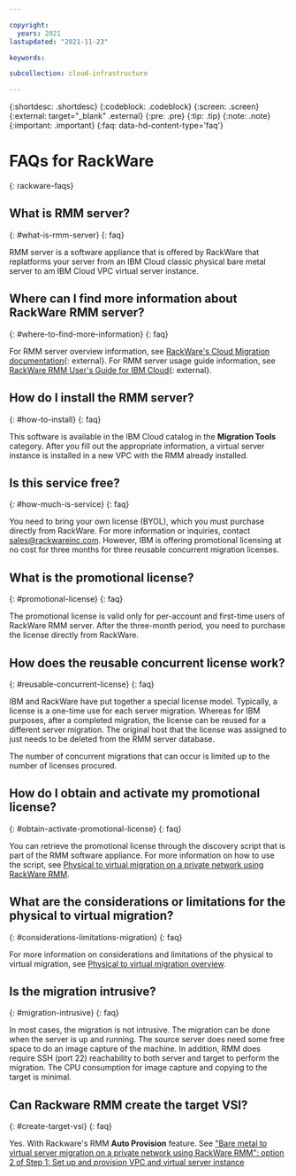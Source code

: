 ```yaml
---

copyright:
  years: 2021
lastupdated: "2021-11-23"

keywords: 

subcollection: cloud-infrastructure

---
```


{:shortdesc: .shortdesc}
{:codeblock: .codeblock}
{:screen: .screen}
{:external: target="_blank" .external}
{:pre: .pre}
{:tip: .tip}
{:note: .note}
{:important: .important}
{:faq: data-hd-content-type='faq'}

# FAQs for RackWare
{: rackware-faqs}

## What is RMM server?
{: #what-is-rmm-server}
{: faq}

RMM server is a software appliance that is offered by RackWare that replatforms your server from an IBM Cloud classic physical bare metal server to am IBM Cloud VPC virtual server instance.

## Where can I find more information about RackWare RMM server?
{: #where-to-find-more-information}
{: faq}

For RMM server overview information, see [RackWare's Cloud Migration documentation](https://www.rackwareinc.com/cloud-migration){: external}. For RMM server usage guide information, see [RackWare RMM User's Guide for IBM Cloud](https://www.rackwareinc.com/rackware-rmm-users-guide-for-ibm-cloud){: external}.

## How do I install the RMM server?
{: #how-to-install}
{: faq}

This software is available in the IBM Cloud catalog in the **Migration Tools** category. After you fill out the appropriate information, a virtual server instance is installed in a new VPC with the RMM already installed.

## Is this service free?
{: #how-much-is-service}
{: faq}

You need to bring your own license (BYOL), which you must purchase directly from RackWare. For more information or inquiries, contact [sales@rackwareinc.com](mailto:sales@rackwareinc.com). However, IBM is offering promotional licensing at no cost for three months for three reusable concurrent migration licenses.

## What is the promotional license?
{: #promotional-license}
{: faq}

The promotional license is valid only for per-account and first-time users of RackWare RMM server. After the three-month period, you need to purchase the license directly from RackWare.

## How does the reusable concurrent license work?
{: #reusable-concurrent-license}
{: faq}

IBM and RackWare have put together a special license model. Typically, a license is a one-time use for each server migration. Whereas for IBM purposes, after a completed migration, the license can be reused for a different server migration. The original host that the license was assigned to just needs to be deleted from the RMM server database. 

The number of concurrent migrations that can occur is limited up to the number of licenses procured.

## How do I obtain and activate my promotional license?
{: #obtain-activate-promotional-license}
{: faq}

You can retrieve the promotional license through the discovery script that is part of the RMM software appliance. For more information on how to use the script, see [Physical to virtual migration on a private network using RackWare RMM](/docs/cloud-infrastructure?topic=cloud-infrastructure-pv-migration-private-network).

## What are the considerations or limitations for the physical to virtual migration?
{: #considerations-limitations-migration}
{: faq}

For more information on considerations and limitations of the physical to virtual migration, see [Physical to virtual migration overview](/docs/cloud-infrastructure?topic=cloud-infrastructure-pv-migration-overview).

## Is the migration intrusive?
{: #migration-intrusive}
{: faq}

In most cases, the migration is not intrusive. The migration can be done when the server is up and running. The source server does need some free space to do an image capture of the machine. In addition, RMM does require SSH (port 22) reachability to both server and target to perform the migration. The CPU consumption for image capture and copying to the target is minimal.

## Can Rackware RMM create the target VSI?
{: #create-target-vsi}
{: faq}

Yes. With Rackware's RMM **Auto Provision** feature. See ["Bare metal to virtual server migration on a private network using RackWare RMM": option 2 of Step 1: Set up and provision VPC and virtual server instance](https://test.cloud.ibm.com/docs/cloud-infrastructure?topic=cloud-infrastructure-pv-migration-private-network#set-up-provision-vpc-vsi)